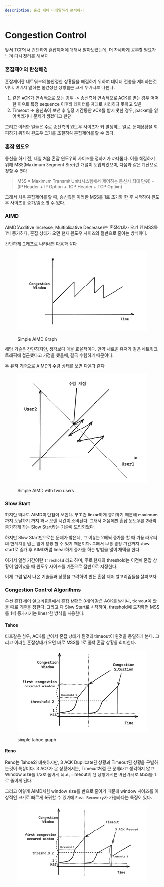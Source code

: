 ```yaml
---
description: 혼잡 제어 디테일하게 분석하기
---
```


# Congestion Control

앞서 TCP에서 간단하게 혼잡제어에 대해서 알아보았는데, 더 자세하게 공부할 필요가 느껴 다시 정리를 해보자



### 혼잡제어의 탄생배경

혼잡제어란 네트워크의 불안정한 상황들을 해결하기 위하여 데이터 전송을 제어하는것이다. 여기서 말하는 불안정한 상황들은 크게 두가지로 나뉜다.

1. 같은 ACK가 연속적으로 오는 경우 -> 송신측이 연속적으로 ACK를 받는 경우 어떠한 이유로 특정 sequence 이후의 데이터를 제대로 처리하지 못하고 있음
2. Timeout -> 송신측이 보낸 후 일정 기간동안 ACK를 받지 못한 경우, packet을 잃어버리거나 문제가 생겼다고 판단

그리고 이러한 일들은 주로 송신측의 윈도우 사이즈가 커 발생하는 일로, 문제상황을 회피하기 위하여 윈도우 크기를 조절하여 혼잡제어를 할 수 있다.

### 혼잡 윈도우

통신을 하기 전, 제일 처음 혼잡 윈도우의 사이즈를 정하기가 까다롭다. 이를 해결하기 위해 MSS(Maximum Segment Size)란 개념이 도입되었으며, 다음과 같은 계산으로 정할 수 있다.

> MSS = Maximum Transmit Unit(시스템에서 제어하는 통신시 최대 단위) - (IP Header + IP Option + TCP Header + TCP Option)

그래서 처음 혼잡제어를 할 때, 송신측은 이러한 MSS를 1로 초기화 한 후 시작하여 윈도우 사이즈를 증가/감소 할 수 있다.

### AIMD

AIMD(Additive Increase, Multiplicative Decrease)는 혼잡상태가 오기 전 MSS를 1씩 증가하다, 혼잡 상태가 오면 현재 윈도우 사이즈의 절반으로 줄이는 방식이다.

간단하게 그래프로 나타내면 다음과 같다

<figure><img src="../.gitbook/assets/image (21).png" alt=""><figcaption><p>Simple AIMD Graph</p></figcaption></figure>

해당 기술은 간단하지만, 생각보다 매울 효율적이다. 만약 새로운 유저가 같은 네트워크 트래픽에 접근했다고 가정을 했을때, 결국 수렴하기 때문이다.

두 유저 기준으로 AIMD의 수렴 상태를 보면 다음과 같다

<figure><img src="../.gitbook/assets/image (22).png" alt=""><figcaption><p>Simple AIMD with two users</p></figcaption></figure>

### Slow Start

하지만 딱봐도 AIMD의 단점이 보인다. 무조건 linear하게 증가하기 때문에 maximum까지 도달하기 까지 꽤나 오랜 시간이 소비된다. 그래서 처음에만 혼잡 윈도우를 2배씩 증가하게 하는 Slow Start라는 기술이 도입되었다.

하지만 Slow Start만으로는 문제가 많은데, 그 이유는 2배씩 증가를 할 때 가끔 라우터의 한계치를 넘는 일이 발생 할 수 있기 때문이다. 그래서 보통 일정 기간까지 slow start로 증가 후 AIMD처럼 linear하게 증가를 하는 방법을 많이 채택을 한다.

여기서 일정 기간이란 `threshold` 라고 하며, 주로 현재의 threshold는 이전에 혼잡 상황이 일어났을 때 윈도우 사이즈를 기준으로 절반으로 지정한다.

이제 그럼 앞서 나온 기술들과 상황을 고려하여 만든 혼잡 제어 알고리즘들을 살펴보자.

### Congestion Control Algorithms

우선 혼잡 제어 알고리즘들에서 혼잡 상황은 3개의 같은 ACK를 받거나, tiemout이 왔을 때로 기준을 정한다. 그리고 다 Slow Start로 시작하여, threshold에 도착하면 MSS를 1씩 증가시키는 linear한 방식을 사용한다.

#### Tahoe

타호같은 경우, ACK를 받아서 혼잡 상태가 된것과 timeout이 된것을 동일하게 본다. 그리고 이러한 혼잡상태가 오면 바로 MSS를 1로 줄여 혼잡 상황을 회피한다.&#x20;

<figure><img src="../.gitbook/assets/image (23).png" alt=""><figcaption><p>simple tahoe graph</p></figcaption></figure>

#### Reno

Reno는 Tahoe와 비슷하지만, 3 ACK Duplicate된 상황과 Timeout된 상황을 구별하는것이 특징이다. 3 ACK가 온 상황에서는, Timeout처럼 큰 문제라고 생각하지 않고 Window Size를 1/2로 줄이게 되고, Timeout이 된 상황에서는 마찬가지로 MSS를 1로 줄이게 된다.

그리고 이렇게 AIMD처럼 window size를 반으로 줄이기 때문에 window 사이즈를 이상적인 크기로 빠르게 복귀할 수 있기에 `Fast Recovery`가 가능하다는 특징이 있다.

<figure><img src="../.gitbook/assets/image (24).png" alt=""><figcaption></figcaption></figure>
